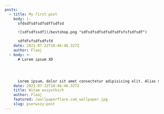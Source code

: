 ```yaml
---
posts:
  - title: My first post
    body: |-
      sfdsdfsdfsdfsdffsdfsd

      ![sdfsdfssdf](/bestshop.png "sdfsdfsdfsdfsdfsdfsfsfsdfsdf")

      sdfdfsfsdfsdfsfd
    date: 2021-07-22T10:46:46.327Z
    author: Flaaj
  - body: >-
      # Lorem ipsum XD




      Lorem ipsum, dolor sit amet consectetur adipisicing elit. Alias molestiae molestias excepturi quisquam illo, minima perspiciatis reiciendis quas nemo facere tempore vitae qui rerum perferendis tenetur, ipsum, hic eius si**milique! \*Amet dol\****oremque omnis seq*ui esse unde, voluptas suscipit animi id laboriosam ipsam delectus quae magnam earum reprehenderit sit expedita mollitia, accusamus labore aut vel odit optio repudiandae veniam `dolores! Facere consectetur illo aliquid in` ab quae nobis minus earum? Aliquam ipsum excepturi cupiditate dolorum, unde deserunt omnis voluptates incidunt perspiciatis neque? In autem sit consequatur, nemo eum explicabo dolores veniam ullam debitis expedita modi laboriosam ex quidem. Eius, numquam blanditiis.
    date: 2021-07-22T10:46:46.327Z
    title: Witam wszystkich
    author: Flaaj
    featured: /wallpaperflare.com_wallpaper.jpg
    slug: pierwszy-post
---
```

